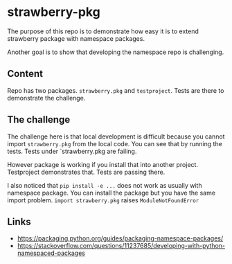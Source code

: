 # strawberry-pkg

The purpose of this repo is to demonstrate how easy it is to extend strawberry package with namespace packages.

Another goal is to show that developing the namespace repo is challenging.

## Content

Repo has two packages. `strawberry.pkg` and `testproject`. Tests are there to demonstrate the challenge.

## The challenge

The challenge here is that local development is difficult because you cannot import `strawberry.pkg`
from the local code. You can see that by running the tests. Tests under `strawberry.pkg are failing.

However package is working if you install that into another project. Testproject demonstrates that. Tests are passing there.

I also noticed that `pip install -e ...` does not work as usually with namespace package. You
can install the package but you have the same import problem. `import strawberry.pkg` raises `ModuleNotFoundError`

## Links
* https://packaging.python.org/guides/packaging-namespace-packages/
* https://stackoverflow.com/questions/11237685/developing-with-python-namespaced-packages
